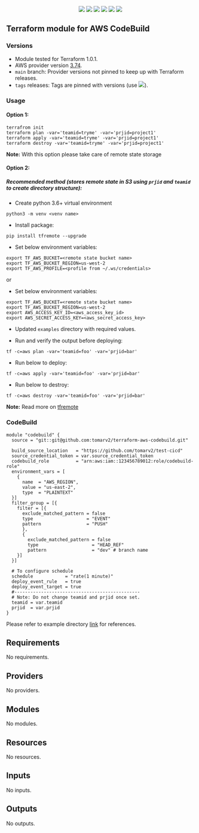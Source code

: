 <p align="center">
    <a href="https://github.com/tomarv2/terraform-aws-codebuild/actions/workflows/pre-commit.yml" alt="Pre Commit">
        <img src="https://github.com/tomarv2/terraform-aws-codebuild/actions/workflows/pre-commit.yml/badge.svg?branch=main" /></a>
    <a href="https://www.apache.org/licenses/LICENSE-2.0" alt="license">
        <img src="https://img.shields.io/github/license/tomarv2/terraform-aws-codebuild" /></a>
    <a href="https://github.com/tomarv2/terraform-aws-codebuild/tags" alt="GitHub tag">
        <img src="https://img.shields.io/github/v/tag/tomarv2/terraform-aws-codebuild" /></a>
    <a href="https://github.com/tomarv2/terraform-aws-codebuild/pulse" alt="Activity">
        <img src="https://img.shields.io/github/commit-activity/m/tomarv2/terraform-aws-codebuild" /></a>
    <a href="https://stackoverflow.com/users/6679867/tomarv2" alt="Stack Exchange reputation">
        <img src="https://img.shields.io/stackexchange/stackoverflow/r/6679867"></a>
    <a href="https://twitter.com/intent/follow?screen_name=varuntomar2019" alt="follow on Twitter">
        <img src="https://img.shields.io/twitter/follow/varuntomar2019?style=social&logo=twitter"></a>
</p>

## Terraform module for AWS CodeBuild

### Versions

- Module tested for Terraform 1.0.1.
- AWS provider version [3.74](https://registry.terraform.io/providers/hashicorp/aws/latest).
- `main` branch: Provider versions not pinned to keep up with Terraform releases.
- `tags` releases: Tags are pinned with versions (use <a href="https://github.com/tomarv2/terraform-aws-codebuild/tags" alt="GitHub tag">
        <img src="https://img.shields.io/github/v/tag/tomarv2/terraform-aws-codebuild" /></a>).

### Usage

#### Option 1:

```
terrafrom init
terraform plan -var='teamid=tryme' -var='prjid=project1'
terraform apply -var='teamid=tryme' -var='prjid=project1'
terraform destroy -var='teamid=tryme' -var='prjid=project1'
```
**Note:** With this option please take care of remote state storage

#### Option 2:

##### Recommended method (stores remote state in S3 using `prjid` and `teamid` to create directory structure):

- Create python 3.6+ virtual environment
```
python3 -m venv <venv name>
```

- Install package:
```
pip install tfremote --upgrade
```

- Set below environment variables:
```
export TF_AWS_BUCKET=<remote state bucket name>
export TF_AWS_BUCKET_REGION=us-west-2
export TF_AWS_PROFILE=<profile from ~/.ws/credentials>
```

or

- Set below environment variables:
```
export TF_AWS_BUCKET=<remote state bucket name>
export TF_AWS_BUCKET_REGION=us-west-2
export AWS_ACCESS_KEY_ID=<aws_access_key_id>
export AWS_SECRET_ACCESS_KEY=<aws_secret_access_key>
```

- Updated `examples` directory with required values.

- Run and verify the output before deploying:
```
tf -c=aws plan -var='teamid=foo' -var='prjid=bar'
```

- Run below to deploy:
```
tf -c=aws apply -var='teamid=foo' -var='prjid=bar'
```

- Run below to destroy:
```
tf -c=aws destroy -var='teamid=foo' -var='prjid=bar'
```

**Note:** Read more on [tfremote](https://github.com/tomarv2/tfremote)
### CodeBuild
```
module "codebuild" {
  source = "git::git@github.com:tomarv2/terraform-aws-codebuild.git"

  build_source_location   = "https://github.com/tomarv2/test-cicd"
  source_credential_token = var.source_credential_token
  codebuild_role          = "arn:aws:iam::123456789012:role/codebuild-role"
  environment_vars = [
    {
      name  = "AWS_REGION",
      value = "us-east-2",
      type  = "PLAINTEXT"
  }]
  filter_group = [{
    filter = [{
      exclude_matched_pattern = false
      type                    = "EVENT"
      pattern                 = "PUSH"
      },
      {
        exclude_matched_pattern = false
        type                    = "HEAD_REF"
        pattern                 = "dev" # branch name
    }]
  }]

  # To configure schedule
  schedule            = "rate(1 minute)"
  deploy_event_rule   = true
  deploy_event_target = true
  #-----------------------------------------------
  # Note: Do not change teamid and prjid once set.
  teamid = var.teamid
  prjid  = var.prjid
}
```

Please refer to example directory [link](examples) for references.

<!-- BEGIN_TF_DOCS -->
## Requirements

No requirements.

## Providers

No providers.

## Modules

No modules.

## Resources

No resources.

## Inputs

No inputs.

## Outputs

No outputs.
<!-- END_TF_DOCS -->
